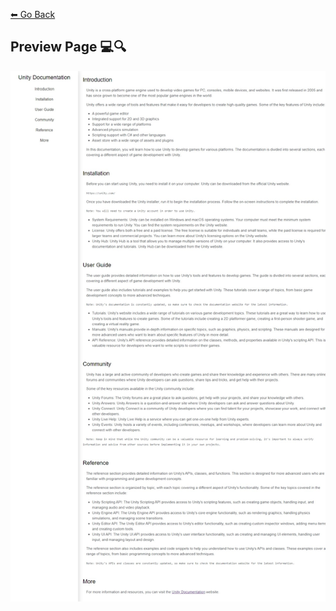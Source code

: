 [⬅ Go Back](https://github.com/JpMunhozOliveira/Responsive-Web-Design/blob/main/README.md)
## Preview Page 💻🔍

![Page Preview](DocumentationPageCapture.jpeg)
